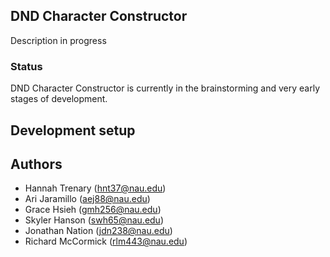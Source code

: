 ## DND Character Constructor
Description in progress

### Status
DND Character Constructor is currently in the brainstorming and very early stages of development.

## Development setup

## Authors
  - Hannah Trenary (hnt37@nau.edu)
  - Ari Jaramillo (aej88@nau.edu)
  - Grace Hsieh (gmh256@nau.edu)
  - Skyler Hanson (swh65@nau.edu)
  - Jonathan Nation (jdn238@nau.edu)
  - Richard McCormick (rlm443@nau.edu)
